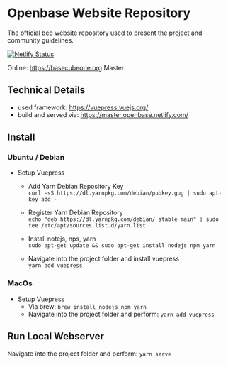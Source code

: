 # Openbase Website Repository
The official bco website repository used to present the project and community guidelines.


[![Netlify Status](https://api.netlify.com/api/v1/badges/32f23ef3-627b-4e8c-ac68-52da56fe5b9e/deploy-status)](https://app.netlify.com/sites/basecubeone/deploys)

Online: https://basecubeone.org
Master: 


## Technical Details

* used framework: https://vuepress.vuejs.org/
* build and served via: https://master.openbase.netlify.com/

## Install

### Ubuntu / Debian

* Setup Vuepress 
    * Add Yarn Debian Repository Key  
    ```curl -sS https://dl.yarnpkg.com/debian/pubkey.gpg | sudo apt-key add -```
    
    * Register Yarn Debian Repository  
    ```echo "deb https://dl.yarnpkg.com/debian/ stable main" | sudo tee /etc/apt/sources.list.d/yarn.list```

    * Install notejs, nps, yarn  
    ```sudo apt-get update && sudo apt-get install nodejs npm yarn```

    * Navigate into the project folder and install vuepress  
    ```yarn add vuepress```

### MacOs

* Setup Vuepress
    * Via brew: ```brew install nodejs npm yarn```
    * Navigate into the project folder and perform:
```yarn add vuepress```

## Run Local Webserver
Navigate into the project folder and perform:
```yarn serve```
